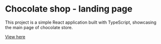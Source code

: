 # Chocolate shop - landing page

This project is a simple React application built with TypeScript, showcasing the main page of chocolate store.

[View here](https://tiny-marzipan-283737.netlify.app/)
